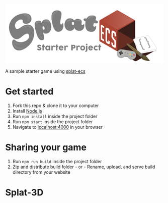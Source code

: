 ![Splat ECS Starter Project](./src/images/logo.png)

A sample starter game using [splat-ecs](https://github.com/SplatJS/splat-ecs)

# Get started

1. Fork this repo & clone it to your computer
2. Install [Node.js](https://nodejs.org)
3. Run `npm install` inside the project folder
4. Run `npm start` inside the project folder
5. Navigate to [localhost:4000](localhost:4000) in your browser


# Sharing your game

1. Run `npm run build` inside the project folder
2. Zip and distribute build folder - or - Rename, upload, and serve build directory from your website
# Splat-3D
